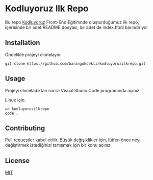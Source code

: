 # Kodluyoruz Ilk Repo

Bu repo [Kodluyoruz](https://www.kodluyoruz.org/) Front-End Eğitimnde oluşturduğumuz ilk repo, içerisinde bir adet README dosyası, bir adet de index.html barındırıyor

## Installation

Öncelikle projeyi clonelayın.

`git clone https://github.com/barangokcekli/kodluyoruzilkrepo.git`

## Usage

Projeyi cloneladıktan sonra Visual Studio Code programında açınız.

Linux için:

```
cd kodluyoruzilkrepo
code .

```

## Contributing

Pull requestler kabul edilir. Büyük değişiklikler için, lütfen önce neyi değiştirmek istediğinizi tartışmak için bir konu açınız.

## License

[MIT](https://opensource.org/licenses/MIT)
